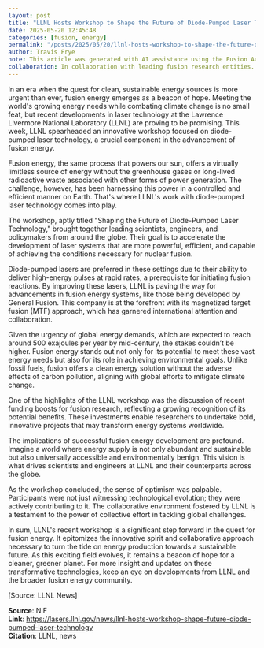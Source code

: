 ```yaml
---
layout: post
title: "LLNL Hosts Workshop to Shape the Future of Diode-Pumped Laser Technology"
date: 2025-05-20 12:45:48
categories: [fusion, energy]
permalink: "/posts/2025/05/20/llnl-hosts-workshop-to-shape-the-future-of-diode-pumped-laser-technology/"
author: Travis Frye
note: This article was generated with AI assistance using the Fusion Authority Engine, orchestrated by Travis Frye.
collaboration: In collaboration with leading fusion research entities.
---
```


In an era when the quest for clean, sustainable energy sources is more urgent than ever, fusion energy emerges as a beacon of hope. Meeting the world's growing energy needs while combating climate change is no small feat, but recent developments in laser technology at the Lawrence Livermore National Laboratory (LLNL) are proving to be promising. This week, LLNL spearheaded an innovative workshop focused on diode-pumped laser technology, a crucial component in the advancement of fusion energy.

Fusion energy, the same process that powers our sun, offers a virtually limitless source of energy without the greenhouse gases or long-lived radioactive waste associated with other forms of power generation. The challenge, however, has been harnessing this power in a controlled and efficient manner on Earth. That's where LLNL's work with diode-pumped laser technology comes into play.

The workshop, aptly titled "Shaping the Future of Diode-Pumped Laser Technology," brought together leading scientists, engineers, and policymakers from around the globe. Their goal is to accelerate the development of laser systems that are more powerful, efficient, and capable of achieving the conditions necessary for nuclear fusion.

Diode-pumped lasers are preferred in these settings due to their ability to deliver high-energy pulses at rapid rates, a prerequisite for initiating fusion reactions. By improving these lasers, LLNL is paving the way for advancements in fusion energy systems, like those being developed by General Fusion. This company is at the forefront with its magnetized target fusion (MTF) approach, which has garnered international attention and collaboration.

Given the urgency of global energy demands, which are expected to reach around 500 exajoules per year by mid-century, the stakes couldn’t be higher. Fusion energy stands out not only for its potential to meet these vast energy needs but also for its role in achieving environmental goals. Unlike fossil fuels, fusion offers a clean energy solution without the adverse effects of carbon pollution, aligning with global efforts to mitigate climate change.

One of the highlights of the LLNL workshop was the discussion of recent funding boosts for fusion research, reflecting a growing recognition of its potential benefits. These investments enable researchers to undertake bold, innovative projects that may transform energy systems worldwide.

The implications of successful fusion energy development are profound. Imagine a world where energy supply is not only abundant and sustainable but also universally accessible and environmentally benign. This vision is what drives scientists and engineers at LLNL and their counterparts across the globe.

As the workshop concluded, the sense of optimism was palpable. Participants were not just witnessing technological evolution; they were actively contributing to it. The collaborative environment fostered by LLNL is a testament to the power of collective effort in tackling global challenges.

In sum, LLNL's recent workshop is a significant step forward in the quest for fusion energy. It epitomizes the innovative spirit and collaborative approach necessary to turn the tide on energy production towards a sustainable future. As this exciting field evolves, it remains a beacon of hope for a cleaner, greener planet. For more insight and updates on these transformative technologies, keep an eye on developments from LLNL and the broader fusion energy community.

[Source: LLNL News]

**Source**: NIF  
**Link**: https://lasers.llnl.gov/news/llnl-hosts-workshop-shape-future-diode-pumped-laser-technology  
**Citation**: LLNL, news
